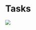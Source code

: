 # Tasks

![](https://storage.googleapis.com/hackdaysapp-public/public/logo-header-no-background.png)

